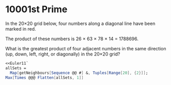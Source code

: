 # 10001st Prime

In the 20×20 grid below, four numbers along a diagonal line have been marked in red.

The product of these numbers is 26 × 63 × 78 × 14 = 1788696.

What is the greatest product of four adjacent numbers in the same direction (up, down, left, right, or diagonally) in the 20×20 grid?

```Mathematica
<<Euler11`
allSets = 
  Map[getNeighbours[Sequence @@ #] &, Tuples[Range[20], {2}]];
Max[Times @@@ Flatten[allSets, 1]]
```

